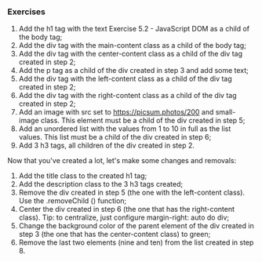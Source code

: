 ### Exercises

1. Add the h1 tag with the text Exercise 5.2 - JavaScript DOM as a child of the body tag;
2. Add the div tag with the main-content class as a child of the body tag;
3. Add the div tag with the center-content class as a child of the div tag created in step 2;
4. Add the p tag as a child of the div created in step 3 and add some text;
5. Add the div tag with the left-content class as a child of the div tag created in step 2;
6. Add the div tag with the right-content class as a child of the div tag created in step 2;
7. Add an image with src set to https://picsum.photos/200 and small-image class. This element must be a child of the div created in step 5;
8. Add an unordered list with the values from 1 to 10 in full as the list values. This list must be a child of the div created in step 6;
9. Add 3 h3 tags, all children of the div created in step 2.

Now that you've created a lot, let's make some changes and removals:

1. Add the title class to the created h1 tag;
2. Add the description class to the 3 h3 tags created;
3. Remove the div created in step 5 (the one with the left-content class). Use the .removeChild () function;
4. Center the div created in step 6 (the one that has the right-content class). Tip: to centralize, just configure margin-right: auto do div;
5. Change the background color of the parent element of the div created in step 3 (the one that has the center-content class) to green;
6. Remove the last two elements (nine and ten) from the list created in step 8.